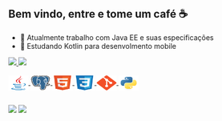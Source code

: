 ## Bem vindo, entre e tome um café ☕

- 🔭 Atualmente trabalho com Java EE e suas especificações
- 🌱 Estudando Kotlin para desenvolmento mobile

 <div>
  <a href="https://github.com/EduardoMaxwell">
  <img height="180em" src="https://github-readme-stats.vercel.app/api?username=EduardoMaxwell&show_icons=true&theme=gotham&include_all_commits=true&count_private=true"/>
  <img height="180em" src="https://github-readme-stats.vercel.app/api/top-langs/?username=EduardoMaxwell&layout=compact&langs_count=7&theme=gotham"/>
</div>
  
<div style="display: inline_block"><br>
  <img align="center" alt="Eduardo-JAVA" height="30" width="40" src='https://raw.githubusercontent.com/devicons/devicon/master/icons/java/java-original.svg'>
  <img align="center" alt="Eduardo-POSTGRESQL" height="30" width="40" src='https://raw.githubusercontent.com/devicons/devicon/master/icons/postgresql/postgresql-original.svg'>
  <img align="center" alt="Eduardo-HTML" height="30" width="40" src="https://raw.githubusercontent.com/devicons/devicon/master/icons/html5/html5-original.svg">
  <img align="center" alt="Eduardo-CSS" height="30" width="40" src="https://raw.githubusercontent.com/devicons/devicon/master/icons/css3/css3-original.svg">
  <img align="center" alt="Eduardo-GIT" height="30" width="40" src='https://raw.githubusercontent.com/devicons/devicon/master/icons/git/git-original.svg'>
  <img align="center" alt="Eduardo-PYTHON" height="30" width="40" src='https://raw.githubusercontent.com/devicons/devicon/master/icons/python/python-original.svg'>
</div>
  
##
 
<div> 
  <a href="https://www.linkedin.com/in/eduardo-maxwell/" target="_blank"><img src="https://img.shields.io/badge/-LinkedIn-%230077B5?style=for-the-badge&logo=linkedin&logoColor=white" target="_blank"></a>
  <a href = "mailto:eduardomaxwell2011@gmail.com"><img src="https://img.shields.io/badge/-Gmail-%23333?style=for-the-badge&logo=gmail&logoColor=white" target="_blank"></a>

</div>

